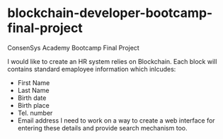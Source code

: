 # blockchain-developer-bootcamp-final-project
ConsenSys Academy Bootcamp Final Project

I would like to create an HR system relies on Blockchain.
Each block will contains standard emaployee information which inlcudes:
  - First Name
  - Last Name
  - Birth date
  - Birth place
  - Tel. number
  - Email address
 I need to work on a way to create a web interface for entering these details and provide search mechanism too.
